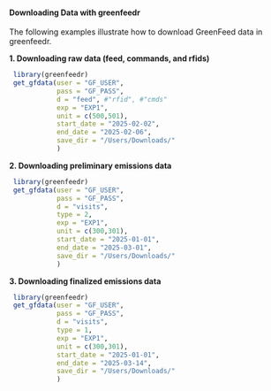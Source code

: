 
#### Downloading Data with greenfeedr

The following examples illustrate how to download GreenFeed data in greenfeedr.

**1. Downloading raw data (feed, commands, and rfids)**

```R
 library(greenfeedr)
 get_gfdata(user = "GF_USER",
            pass = "GF_PASS",
            d = "feed", #"rfid", #"cmds"
            exp = "EXP1",
            unit = c(500,501),
            start_date = "2025-02-02",
            end_date = "2025-02-06",
            save_dir = "/Users/Downloads/"
            )

```

**2. Downloading preliminary emissions data**

```R
 library(greenfeedr)
 get_gfdata(user = "GF_USER",
            pass = "GF_PASS",
            d = "visits",
            type = 2,
            exp = "EXP1",
            unit = c(300,301),
            start_date = "2025-01-01",
            end_date = "2025-03-01",
            save_dir = "/Users/Downloads/"
            )
```

**3. Downloading finalized emissions data**

```R
 library(greenfeedr)
 get_gfdata(user = "GF_USER",
            pass = "GF_PASS",
            d = "visits",
            type = 1,
            exp = "EXP1",
            unit = c(300,301),
            start_date = "2025-01-01",
            end_date = "2025-03-14",
            save_dir = "/Users/Downloads/"
            )
```

